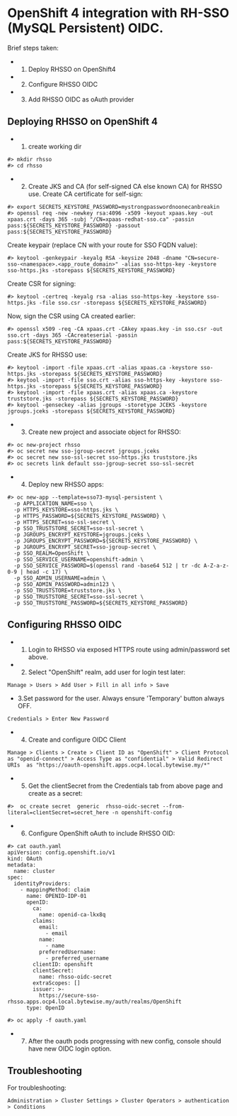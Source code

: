 # OpenShift 4 integration with RH-SSO (MySQL Persistent) OIDC.

Brief steps taken:
* 1. Deploy RHSSO on OpenShift4
* 2. Configure RHSSO OIDC
* 3. Add RHSSO OIDC as oAuth provider

## Deploying RHSSO on OpenShift 4
* 1. create working dir
```
#> mkdir rhsso
#> cd rhsso
```

* 2. Create JKS and CA (for self-signed CA else known CA) for RHSSO use.
Create CA certificate for self-sign:
```
#> export SECRETS_KEYSTORE_PASSWORD=mystrongpasswordnoonecanbreakin
#> openssl req -new -newkey rsa:4096 -x509 -keyout xpaas.key -out xpaas.crt -days 365 -subj "/CN=xpaas-redhat-sso.ca" -passin pass:${SECRETS_KEYSTORE_PASSWORD} -passout pass:${SECRETS_KEYSTORE_PASSWORD}
```

Create keypair (replace CN with your route for SSO FQDN value):
```
#> keytool -genkeypair -keyalg RSA -keysize 2048 -dname "CN=secure-sso-<namespace>.<app_route_domain>" -alias sso-https-key -keystore sso-https.jks -storepass ${SECRETS_KEYSTORE_PASSWORD}
```  

Create CSR for signing:
```
#> keytool -certreq -keyalg rsa -alias sso-https-key -keystore sso-https.jks -file sso.csr -storepass ${SECRETS_KEYSTORE_PASSWORD}
```

Now, sign the CSR using CA created earlier:
```
#> openssl x509 -req -CA xpaas.crt -CAkey xpaas.key -in sso.csr -out sso.crt -days 365 -CAcreateserial -passin pass:${SECRETS_KEYSTORE_PASSWORD}
```

Create JKS for RHSSO use:
```
#> keytool -import -file xpaas.crt -alias xpaas.ca -keystore sso-https.jks -storepass ${SECRETS_KEYSTORE_PASSWORD}
#> keytool -import -file sso.crt -alias sso-https-key -keystore sso-https.jks -storepass ${SECRETS_KEYSTORE_PASSWORD}
#> keytool -import -file xpaas.crt -alias xpaas.ca -keystore truststore.jks -storepass ${SECRETS_KEYSTORE_PASSWORD}
#> keytool -genseckey -alias jgroups -storetype JCEKS -keystore jgroups.jceks -storepass ${SECRETS_KEYSTORE_PASSWORD}
```

* 3. Create new project and associate object for RHSSO:
```
#> oc new-project rhsso
#> oc secret new sso-jgroup-secret jgroups.jceks
#> oc secret new sso-ssl-secret sso-https.jks truststore.jks
#> oc secrets link default sso-jgroup-secret sso-ssl-secret
```


* 4. Deploy new RHSSO apps:
```
#> oc new-app --template=sso73-mysql-persistent \
  -p APPLICATION_NAME=sso \
  -p HTTPS_KEYSTORE=sso-https.jks \
  -p HTTPS_PASSWORD=${SECRETS_KEYSTORE_PASSWORD} \
  -p HTTPS_SECRET=sso-ssl-secret \
  -p SSO_TRUSTSTORE_SECRET=sso-ssl-secret \
  -p JGROUPS_ENCRYPT_KEYSTORE=jgroups.jceks \
  -p JGROUPS_ENCRYPT_PASSWORD=${SECRETS_KEYSTORE_PASSWORD} \
  -p JGROUPS_ENCRYPT_SECRET=sso-jgroup-secret \
  -p SSO_REALM=OpenShift \
  -p SSO_SERVICE_USERNAME=openshift-admin \
  -p SSO_SERVICE_PASSWORD=$(openssl rand -base64 512 | tr -dc A-Z-a-z-0-9 | head -c 17) \
  -p SSO_ADMIN_USERNAME=admin \
  -p SSO_ADMIN_PASSWORD=admin123 \
  -p SSO_TRUSTSTORE=truststore.jks \
  -p SSO_TRUSTSTORE_SECRET=sso-ssl-secret \
  -p SSO_TRUSTSTORE_PASSWORD=${SECRETS_KEYSTORE_PASSWORD}
```

## Configuring RHSSO OIDC
* 1. Login to RHSSO via exposed HTTPS route using admin/password set above.

* 2. Select "OpenShift" realm, add user for login test later:
```
Manage > Users > Add User > Fill in all info > Save
```

* 3.Set password for the user. Always ensure 'Temporary' button always OFF.
```
Credentials > Enter New Password
```


* 4. Create and configure OIDC Client
```
Manage > Clients > Create > Client ID as "OpenShift" > Client Protocol as "openid-connect" > Access Type as "confidential" > Valid Redirect URIs  as "https://oauth-openshift.apps.ocp4.local.bytewise.my/*"
```

* 5. Get the clientSecret from the Credentials tab from above page and create as a secret:
```
#>  oc create secret  generic  rhsso-oidc-secret --from-literal=clientSecret=secret_here -n openshift-config
```

* 6. Configure OpenShift oAuth to include RHSSO OID:
```
#> cat oauth.yaml
apiVersion: config.openshift.io/v1
kind: OAuth
metadata:
  name: cluster
spec:
  identityProviders:
    - mappingMethod: claim
      name: OPENID-IDP-01
      openID:
        ca:
          name: openid-ca-lkx8q
        claims:
          email:
            - email
          name:
            - name
          preferredUsername:
            - preferred_username
        clientID: openshift
        clientSecret:
          name: rhsso-oidc-secret
        extraScopes: []
        issuer: >-
          https://secure-sso-rhsso.apps.ocp4.local.bytewise.my/auth/realms/OpenShift
      type: OpenID 

#> oc apply -f oauth.yaml
```

* 7. After the oauth pods progressing with new config, console should have new OIDC login option.

## Troubleshooting

For troubleshooting:
```
Administration > Cluster Settings > Cluster Operators > authentication > Conditions
```
